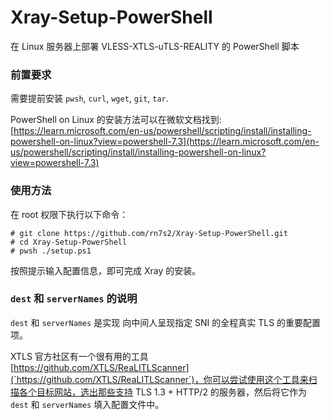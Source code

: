 # Xray-Setup-PowerShell

在 Linux 服务器上部署 VLESS-XTLS-uTLS-REALITY 的 PowerShell 脚本

### 前置要求

需要提前安装 `pwsh`, `curl`, `wget`, `git`, `tar`.

PowerShell on Linux 的安装方法可以在微软文档找到: \
[https://learn.microsoft.com/en-us/powershell/scripting/install/installing-powershell-on-linux?view=powershell-7.3](https://learn.microsoft.com/en-us/powershell/scripting/install/installing-powershell-on-linux?view=powershell-7.3)

### 使用方法

在 root 权限下执行以下命令：

```
# git clone https://github.com/rn7s2/Xray-Setup-PowerShell.git
# cd Xray-Setup-PowerShell
# pwsh ./setup.ps1
```

按照提示输入配置信息，即可完成 Xray 的安装。

### `dest` 和 `serverNames` 的说明

`dest` 和 `serverNames` 是实现 向中间人呈现指定 SNI 的全程真实 TLS 的重要配置项。

XTLS 官方社区有一个很有用的工具 [https://github.com/XTLS/ReaLITLScanner](`https://github.com/XTLS/ReaLITLScanner`)，你可以尝试使用这个工具来扫描各个目标网站，选出那些支持 TLS 1.3 + HTTP/2 的服务器，然后将它作为 `dest` 和 `serverNames` 填入配置文件中。

